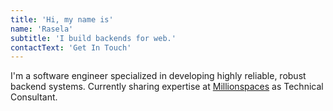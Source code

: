 ```yaml
---
title: 'Hi, my name is'
name: 'Rasela'
subtitle: 'I build backends for web.'
contactText: 'Get In Touch'
---
```


I'm a software engineer specialized in developing highly reliable, robust backend systems. Currently sharing expertise at [Millionspaces](https://www.millionspaces.com/) as Technical Consultant.

